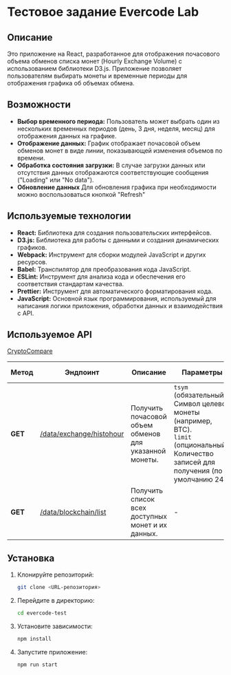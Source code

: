 # Тестовое задание Evercode Lab

## Описание

Это приложение на React, разработанное для отображения почасового объема обменов списка монет (Hourly Exchange Volume) с использованием библиотеки D3.js. Приложение позволяет пользователям выбирать монеты и временные периоды для отображения графика об объемах обмена.

## Возможности

- **Выбор временного периода:** Пользователь может выбрать один из нескольких временных периодов (день, 3 дня, неделя, месяц) для отображения данных на графике.
- **Отображение данных:** График отображает почасовой объем обменов монет в виде линии, показывающей изменения объемов по времени.
- **Обработка состояния загрузки:** В случае загрузки данных или отсутствия данных отображаются соответствующие сообщения ("Loading" или "No data").
- **Обновление данных** Для обновления графика при необходимости можно воспользоваться кнопкой "Refresh"

## Используемые технологии

- **React:** Библиотека для создания пользовательских интерфейсов.
- **D3.js:** Библиотека для работы с данными и создания динамических графиков.
- **Webpack:** Инструмент для сборки модулей JavaScript и других ресурсов.
- **Babel:** Транспилятор для преобразования кода JavaScript.
- **ESLint:** Инструмент для анализа кода и обеспечения его соответствия стандартам качества.
- **Prettier:** Инструмент для автоматического форматирования кода.
- **JavaScript:** Основной язык программирования, используемый для написания логики приложения, обработки данных и взаимодействия с API.

## Используемое API

[CryptoCompare](https://min-api.cryptocompare.com/documentation?key=Blockchain&cat=blockchainListOfCoins)

|Метод|Эндпоинт|Описание|Параметры|Пример запроса|
|---------|------------|------------|--------------|-----------|
| **GET** |[/data/exchange/histohour](https://min-api.cryptocompare.com/data/exchange/histohour) |Получить почасовой объем обменов для указанной монеты.|`tsym` (обязательный): Символ целевой монеты (например, BTC).<br>`limit` (опциональный): Количество записей для получения (по умолчанию 24).|[Пример запроса](https://min-api.cryptocompare.com/data/exchange/histohour?tsym=BTC&limit=10)|
| **GET** |[/data/blockchain/list](https://min-api.cryptocompare.com/data/blockchain/list) |Получить список всех доступных монет и их данных.|-|[Пример запроса](https://min-api.cryptocompare.com/data/blockchain/list)|

## Установка

1. Клонируйте репозиторий:

   ```bash
   git clone <URL-репозитория>
   ```

2. Перейдите в директорию:

   ```bash
   cd evercode-test
   ```

3. Установите зависимости:

   ```bash
   npm install
   ```

4. Запустите приложение:

   ```bash
   npm run start
   ```